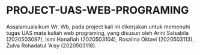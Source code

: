 # PROJECT-UAS-WEB-PROGRAMING
Assalamualaikum Wr. Wb, pada project kali ini dikerjakan untuk memenuhi tugas UAS mata kuliah web programing, yang disusun oleh Arini Salsabila (2020503097), Ismi Hanafiah (2020503104), Rosalina Oktavi (2020503113), Zulva Rohadatul 'Aisy (2020503118).
